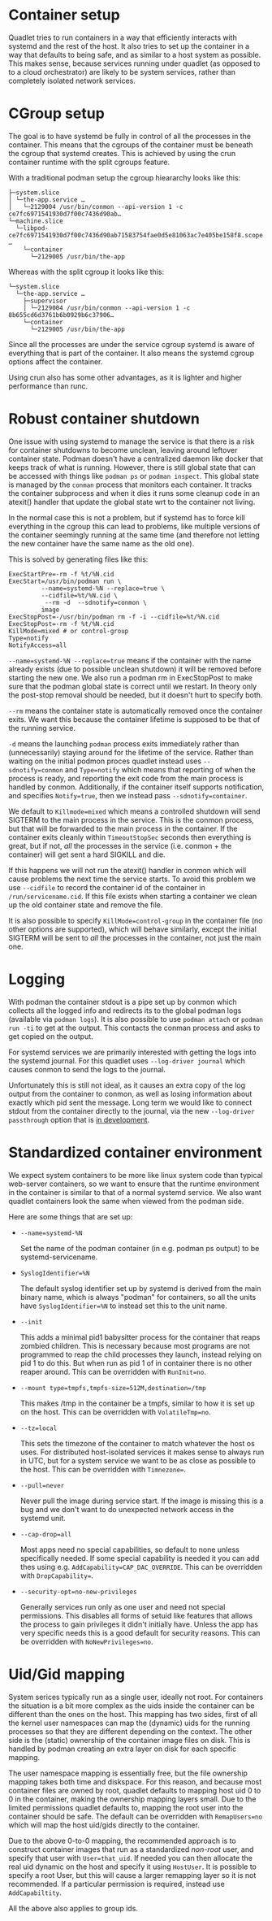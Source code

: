 # Container setup

Quadlet tries to run containers in a way that efficiently interacts
with systemd and the rest of the host. It also tries to set up the
container in a way that defaults to being safe, and as similar to a
host system as possible. This makes sense, because services running
under quadlet (as opposed to to a cloud orchestrator) are likely to be
system services, rather than completely isolated network services.

# CGroup setup

The goal is to have systemd be fully in control of all the processes
in the container. This means that the cgroups of the container must
be beneath the cgroup that systemd creates. This is achieved by using
the crun container runtime with the split cgroups feature.

With a traditional podman setup the cgroup hieararchy looks like this:

```
├─system.slice
│ └─the-app.service …
│   └─2129004 /usr/bin/conmon --api-version 1 -c ce7fc6971541930d7f00c7436d90ab…
└─machine.slice
  └─libpod-ce7fc6971541930d7f00c7436d90ab71583754fae0d5e81063ac7e405be158f8.scope …
    └─container
      └─2129005 /usr/bin/the-app
```

Whereas with the split cgroup it looks like this:

```
└─system.slice
  └─the-app.service …
    ├─supervisor
    │ └─2129004 /usr/bin/conmon --api-version 1 -c 8b655cd6d3761b6b0929b6c37906…
    └─container
      └─2129005 /usr/bin/the-app
```

Since all the processes are under the service cgroup systemd is aware
of everything that is part of the container. It also means the systemd
cgroup options affect the container.

Using crun also has some other advantages, as it is lighter and higher
performance than runc.

# Robust container shutdown

One issue with using systemd to manage the service is that there is a
risk for container shutdowns to become unclean, leaving around
leftover container state. Podman doesn't have a centralized daemon
like docker that keeps track of what is running. However, there is
still global state that can be accessed with things like `podman ps`
or `podman inspect`. This global state is managed by the `conman`
process that monitors each container. It tracks the container
subprocess and when it dies it runs some cleanup code in an atexit()
handler that update the global state wrt to the container not living.

In the normal case this is not a problem, but if systemd has to force
kill everything in the cgroup this can lead to problems, like multiple
versions of the container seemingly running at the same time (and
therefore not letting the new container have the same name as the old
one).

This is solved by generating files like this:

```
ExecStartPre=-rm -f %t/%N.cid
ExecStart=/usr/bin/podman run \
         --name=systemd-%N --replace=true \
         --cidfile=%t/%N.cid \
          --rm -d  --sdnotify=conmon \
         image
ExecStopPost=-/usr/bin/podman rm -f -i --cidfile=%t/%N.cid
ExecStopPost=-rm -f %t/%N.cid
KillMode=mixed # or control-group
Type=notify
NotifyAccess=all
```

`--name=systemd-%N --replace=true` means if the container with the
name already exists (due to possible unclean shutdown) it will be
removed before starting the new one. We also run a podman rm in
ExecStopPost to make sure that the podman global state is correct
until we restart. In theory only the post-stop removal should be
needed, but it doesn't hurt to specify both.

`--rm` means the container state is automatically removed once the
container exits. We want this because the container lifetime is
supposed to be that of the running service.

`-d` means the launching `podman` process exits immediately rather
than (unnecessarily) staying around for the lifetime of the
service. Rather than waiting on the initial podmon proces quadlet
instead uses `--sdnotify=conmon` and `Type=notify` which means that
reporting of when the process is ready, and reporting the exit code
from the main process is handled by conmon. Additionally, if the
container itself supports notification, and specifies `Notify=true`,
then we instead pass `--sdnotify=container`.

We default to `Killmode=mixed` which means a controlled shutdown will
send SIGTERM to the main process in the service. This is the conmon
process, but that will be forwarded to the main process in the
container. If the container exits cleanly within `TimeoutStopSec`
seconds then everything is great, but if not, *all* the processes in
the service (i.e. conmon + the container) will get sent a hard SIGKILL
and die.

If this happens we will not run the atexit() handler in conmon which
will cause problems the next time the service starts. To avoid this
problem we use `--cidfile` to record the container id of the container
in `/run/servicename.cid`. If this file exists when starting a
container we clean up the old container state and remove the file.

It is also possible to specify `KillMode=control-group` in the
container file (no other options are supported), which will behave
similarly, except the initial SIGTERM will be sent to *all* the
processes in the container, not just the main one.

# Logging

With podman the container stdout is a pipe set up by conmon which
collects all the logged info and redirects its to the global podman
logs (available via `podman logs`). It is also possible to use `podman
attach` or `podman run -ti` to get at the output. This contacts the
conman process and asks to get copied on the output.

For systemd services we are primarily interested with getting the logs
into the systemd journal. For this quadlet uses `--log-driver journal`
which causes conmon to send the logs to the journal.

Unfortunately this is still not ideal, as it causes an extra copy of
the log output from the container to conmon, as well as losing
information about exactly which pid sent the message. Long term we
would like to connect stdout from the container directly to the
journal, via the new `--log-driver passthrough` option that is [in
development](https://github.com/containers/podman/pull/11390).


# Standardized container environment

We expect system containers to be more like linux system code than
typical web-server containers, so we want to ensure that the runtime
environment in the container is similar to that of a normal systemd
service. We also want quadlet containers look the same when viewed
from the podman side.

Here are some things that are set up:

* `--name=systemd-%N`

  Set the name of the podman container (in e.g. podman ps output) to be systemd-servicename.

* `SyslogIdentifier=%N`

  The default syslog identifier set up by systemd is derived from the
  main binary name, which is always "podman" for containers, so all the
  units have `SyslogIdentifier=%N` to instead set this to the unit
  name.

* `--init`

  This adds a minimal pid1 babysitter process for the container that
  reaps zombied children. This is necessary because most programs are
  not programmed to reap the child processes they launch, instead
  relying on pid 1 to do this. But when run as pid 1 of in container
  there is no other reaper around. This can be overridden with
  `RunInit=no`.

* `--mount type=tmpfs,tmpfs-size=512M,destination=/tmp`

  This makes /tmp in the container be a tmpfs, similar to how it is set
  up on the host. This can be overridden with `VolatileTmp=no`.

* `--tz=local`

  This sets the timezone of the container to match whatever the host os
  uses. For distributed host-isolated services it makes sense to always
  run in UTC, but for a system service we want to be as close as
  possible to the host. This can be overridden with `Timnezone=`.

* `--pull=never`

  Never pull the image during service start. If the image is missing this
  is a bug and we don't want to do unexpected network access in the systemd
  unit.

* `--cap-drop=all`

  Most apps need no special capabilities, so default to none unless
  specifically needed. If some special capability is needed it you
  can add thes using e.g. `AddCapability=CAP_DAC_OVERRIDE`.
  This can be overridden with `DropCapability=`.


* `--security-opt=no-new-privileges`

  Generally services run only as one user and need not special permissions.
  This disables all forms of setuid like features that allows the process to
  gain privileges it didn't initially have. Unless the app has very specific
  needs this is a good default for security reasons.
  This can be overridden with `NoNewPrivileges=no`.

# Uid/Gid mapping

System serices typically run as a single user, ideally not root. For
containers the situation is a bit more complex as the uids inside the
container can be different than the ones on the host. This mapping has
two sides, first of all the kernel user namespaces can map the
(dynamic) uids for the running processes so that they are different
depending on the context. The other side is the (static) ownership of
the container image files on disk. This is handled by podman creating
an extra layer on disk for each specific mapping.

The user namespace mapping is essentially free, but the file ownership
mapping takes both time and diskspace. For this reason, and because
most container files are owned by root, quadlet defaults to mapping
host uid 0 to 0 in the container, making the ownership mapping layers
small. Due to the limited permissions quadlet defaults to, mapping the
root user into the container should be safe. The default can be
overridden with `RemapUsers=no` which will map the host uid/gids
directly to the container.

Due to the above 0-to-0 mapping, the recommended approach is to
construct container images that run as a standardized *non-root* user,
and specify that user with `User=that_uid`. If needed you can then allocate the real uid dynamic on the host and specify it using
`HostUser`. It is possible to specify a root User, but this will cause
a larger remapping layer so it is not recommended. If a particular
permission is required, instead use `AddCapabiltity`.

All the above also applies to group ids.
